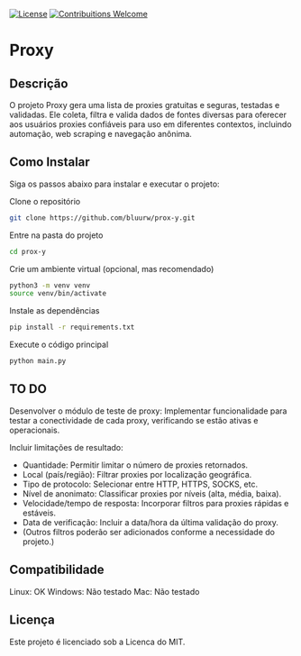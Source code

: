 [![License](https://img.shields.io/badge/license-MIT-_red.svg)](https://opensource.org/licenses/MIT)
[![Contribuitions Welcome](https://img.shields.io/badge/contribuitions-welcome-brightgreen.svg?style=flat)](https://github.com/bluurw/carbon/issues)

# **Proxy**

## **Descrição**

O projeto Proxy gera uma lista de proxies gratuitas e seguras, testadas e validadas. Ele coleta, filtra e valida dados de fontes diversas para oferecer aos usuários proxies confiáveis para uso em diferentes contextos, incluindo automação, web scraping e navegação anônima.

## **Como Instalar**

Siga os passos abaixo para instalar e executar o projeto:

Clone o repositório
```bash
git clone https://github.com/bluurw/prox-y.git
```

Entre na pasta do projeto
```bash
cd prox-y
```

Crie um ambiente virtual (opcional, mas recomendado)
```bash
python3 -m venv venv
source venv/bin/activate
```

Instale as dependências
```bash
pip install -r requirements.txt
```

Execute o código principal
```bash
python main.py
```

## **TO DO**

Desenvolver o módulo de teste de proxy:
Implementar funcionalidade para testar a conectividade de cada proxy, verificando se estão ativas e operacionais.

Incluir limitações de resultado:
- Quantidade: Permitir limitar o número de proxies retornados.
- Local (país/região): Filtrar proxies por localização geográfica.
- Tipo de protocolo: Selecionar entre HTTP, HTTPS, SOCKS, etc.
- Nível de anonimato: Classificar proxies por níveis (alta, média, baixa).
- Velocidade/tempo de resposta: Incorporar filtros para proxies rápidas e estáveis.
- Data de verificação: Incluir a data/hora da última validação do proxy.
- (Outros filtros poderão ser adicionados conforme a necessidade do projeto.)

## **Compatibilidade**
Linux: OK
Windows: Não testado
Mac: Não testado

## **Licença**

Este projeto é licenciado sob a Licenca do MIT.